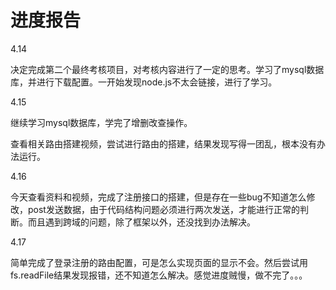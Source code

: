 # 进度报告

4.14 

决定完成第二个最终考核项目，对考核内容进行了一定的思考。学习了mysql数据库，并进行下载配置。一开始发现node.js不太会链接，进行了学习。

4.15

继续学习mysql数据库，学完了增删改查操作。

查看相关路由搭建视频，尝试进行路由的搭建，结果发现写得一团乱，根本没有办法运行。

4.16

今天查看资料和视频，完成了注册接口的搭建，但是存在一些bug不知道怎么修改，post发送数据，由于代码结构问题必须进行两次发送，才能进行正常的判断。而且遇到跨域的问题，除了框架以外，还没找到办法解决。

4.17

简单完成了登录注册的路由配置，可是怎么实现页面的显示不会。然后尝试用fs.readFile结果发现报错，还不知道怎么解决。感觉进度贼慢，做不完了。。。